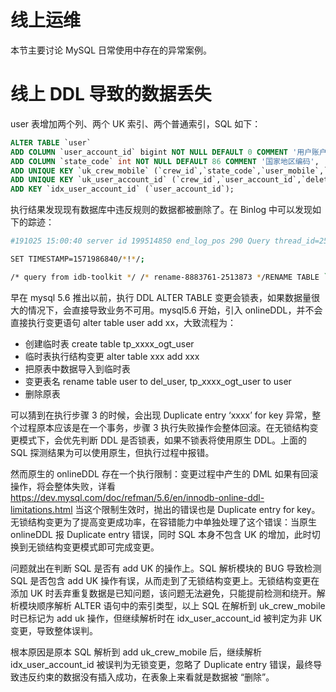 # 线上运维

本节主要讨论 MySQL 日常使用中存在的异常案例。

# 线上 DDL 导致的数据丢失

user 表增加两个列、两个 UK 索引、两个普通索引，SQL 如下：

```sql
ALTER TABLE `user`
ADD COLUMN `user_account_id` bigint NOT NULL DEFAULT 0 COMMENT '用户账户ID 全局',
ADD COLUMN `state_code` int NOT NULL DEFAULT 86 COMMENT '国家地区编码',
ADD UNIQUE KEY `uk_crew_mobile` (`crew_id`,`state_code`,`user_mobile`,`deletion_flag`),
ADD UNIQUE KEY `uk_user_account_id` (`crew_id`,`user_account_id`,`deletion_flag`),
ADD KEY `idx_user_account_id` (`user_account_id`);
```

执行结果发现现有数据库中违反规则的数据都被删除了。在 Binlog 中可以发现如下的踪迹：

```sh
#191025 15:00:40 server id 199514850 end_log_pos 290 Query thread_id=2513873 exec_time=1 error_code=0

SET TIMESTAMP=1571986840/*!*/;

/* query from idb-toolkit */ /* rename-8883761-2513873 */RENAME TABLE `crew`.`user` to `crew`.`tp_8883761_del_user`, `crew`.`tp_8883761_ogt_user` to `crew`.`user`
```

早在 mysql 5.6 推出以前，执行 DDL ALTER TABLE 变更会锁表，如果数据量很大的情况下，会直接导致业务不可用。mysql5.6 开始，引入 onlineDDL，并不会直接执行变更语句 alter table user add xx，大致流程为：

- 创建临时表 create table tp_xxxx_ogt_user
- 临时表执行结构变更 alter table xxx add xxx
- 把原表中数据导入到临时表
- 变更表名 rename table user to del_user, tp_xxxx_ogt_user to user
- 删除原表

可以猜到在执行步骤 3 的时候，会出现 Duplicate entry ‘xxxx’ for key 异常，整个过程原本应该是在一个事务，步骤 3 执行失败操作会整体回滚。在无锁结构变更模式下，会优先判断 DDL 是否锁表，如果不锁表将使用原生 DDL。上面的 SQL 探测结果为可以使用原生，但执行过程中报错。

然而原生的 onlineDDL 存在一个执行限制：变更过程中产生的 DML 如果有回滚操作，将会整体失败，详看 https://dev.mysql.com/doc/refman/5.6/en/innodb-online-ddl-limitations.html 当这个限制生效时，抛出的错误也是 Duplicate entry for key。无锁结构变更为了提高变更成功率，在容错能力中单独处理了这个错误：当原生 onlineDDL 报 Duplicate entry 错误，同时 SQL 本身不包含 UK 的增加，此时切换到无锁结构变更模式即可完成变更。

问题就出在判断 SQL 是否有 add UK 的操作上。SQL 解析模块的 BUG 导致检测 SQL 是否包含 add UK 操作有误，从而走到了无锁结构变更上。无锁结构变更在添加 UK 时丢弃重复数据是已知问题，该问题无法避免，只能提前检测和绕开。解析模块顺序解析 ALTER 语句中的索引类型，以上 SQL 在解析到 uk_crew_mobile 时已标记为 add uk 操作，但继续解析时在 idx_user_account_id 被判定为非 UK 变更，导致整体误判。

根本原因是原本 SQL 解析到 add uk_crew_mobile 后，继续解析 idx_user_account_id 被误判为无锁变更，忽略了 Duplicate entry 错误，最终导致违反约束的数据没有插入成功，在表象上来看就是数据被 “删除”。
